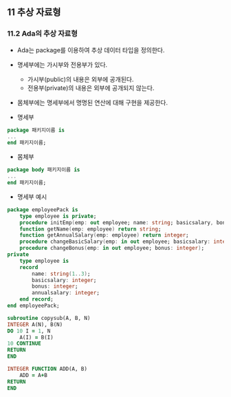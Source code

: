## 11 추상 자료형

### 11.2 Ada의 추상 자료형

- Ada는 package를 이용하여 추상 데이터 타입을 정의한다.
- 명세부에는 가시부와 전용부가 있다.
    - 가시부(public)의 내용은 외부에 공개된다.
    - 전용부(private)의 내용은 외부에 공개되지 않는다.
- 몸체부에는 명세부에서 명명된 연산에 대해 구현을 제공한다.

- 명세부
```ada
package 패키지이름 is
...
end 패키지이름;
```
- 몸체부
```ada
package body 패키지이름 is
...
end 패키지이름;
```

- 명세부 예시
```ada
package employeePack is
    type employee is private;
    procedure initEmp(emp: out employee; name: string; basicsalary, bonus, annualsalary: integer);
    function getName(emp: employee) return string;
    function getAnnualSalary(emp: employee) return integer;
    procedure changeBasicSalary(emp: in out employee; basicsalary: integer);
    procedure changeBonus(emp: in out employee; bonus: integer);
private
    type employee is
    record 
        name: string(1..3);
        basicsalary: integer;
        bonus: integer;
        annualsalary: integer;
    end record;
end employeePack;
```

```fortran
subroutine copysub(A, B, N)
INTEGER A(N), B(N)
DO 10 I = 1, N
    A(I) = B(I)
10 CONTINUE
RETURN
END

INTEGER FUNCTION ADD(A, B)
    ADD = A+B
RETURN
END
```